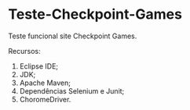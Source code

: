# Teste-Checkpoint-Games
Teste funcional site Checkpoint Games.

Recursos:
1. Eclipse IDE;
2. JDK;
3. Apache Maven;
4. Dependências Selenium e Junit;
5. ChoromeDriver.
